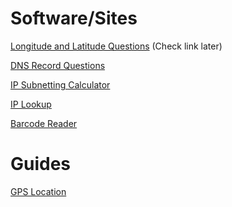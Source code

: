 # Software/Sites

<a href = "https://www.latlong.net/degrees-minutes-seconds-to-decimal-degrees" target = "_self">Longitude and Latitude Questions</a> (Check link later)

<a href = "https://en.wikipedia.org/wiki/List_of_DNS_record_types" target = "_self">DNS Record Questions</a>

<a href = "http://www.adminsub.net/ipv4-subnet-calculator/" target = "_self">IP Subnetting Calculator</a>

<a href = "https://myip.ms/" target = "_self">IP Lookup</a>

<a href = "https://online-barcode-reader.inliteresearch.com/" target = "_self">Barcode Reader</a>

# Guides

<a href = "https://www.gps-coordinates.net/" target = "_self">GPS Location</a>
